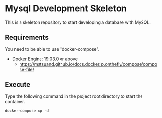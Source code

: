 # Mysql Development Skeleton
This is a skeleton repository to start developing a database with MySQL.
## Requirements
You need to be able to use "docker-compose".
- Docker Engine: 19.03.0 or above
    - https://matsuand.github.io/docs.docker.jp.onthefly/compose/compose-file/
## Execute
Type the following command in the project root directory to start the container.
```
docker-compose up -d
```